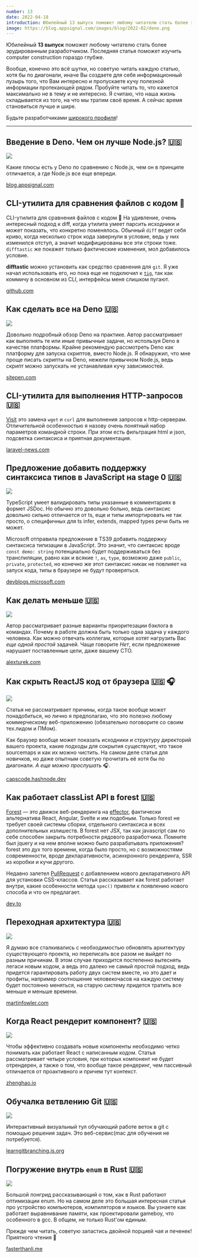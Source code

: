 ```yaml
---
number: 13
date: 2022-04-18
introduction: Юбилейный 13 выпуск поможет любому читателю стать более эрудированным разработчиком. Последняя статья поможет изучить computer construction гораздо глубже.
image: https://blog.appsignal.com/images/blog/2022-02/deno.png
---
```


Юбилейный **13 выпуск** поможет любому читателю стать более эрудированным разработчиком. Последняя статья поможет изучить computer construction гораздо глубже.

Вообще, конечно это всё шутки, но советую читать каждую статью, хотя бы по диагонали, иначе Вы создаете для себя информационный пузырь того, что Вам интересно и пропускаете кучу полезной информации протекающей рядом. Пробуйте читать то, что кажется максимально не в тему и не интересно. Я считаю, что наша жизнь складывается из того, на что мы тратим своё время. А сейчас время становиться лучше и шире.

Будьте разработчиками [широкого профиля](https://jchyip.medium.com/why-t-shaped-people-e8706198e437)!

<hr />

## Введение в Deno. Чем он лучше Node.js? 🇺🇸

![](https://blog.appsignal.com/images/blog/2022-02/deno.png)

Какие плюсы есть у Deno по сравнению с Node.js, чем он в принципе отличается, а где Node.js все еще впереди.

[blog.appsignal.com](https://blog.appsignal.com/2022/02/09/an-introduction-to-deno-is-it-better-than-nodejs.html)

## CLI-утилита для сравнения файлов с кодом 🐙

CLI-утилита для сравнения файлов с кодом 🐙
На удивление, очень интересный подход к diff, когда утилита умеет парсить исходники и может показать, что конкретно поменялось. Обычный `diff` ведет себя криво, когда несколько строк кода завернули в условие, ведь у них изменился отступ, а значит модифицированы все эти строки тоже. `difftastic` же покажет только фактические изменения, мол добавилось условие.

**difftastic** можно установить как средство сравнения для `git`. Я уже начал использовать его, но пока еще не подключил к [`tig`](https://github.com/jonas/tig), так как коммичу в основном из CLI, интерфейсы меня слишком пугают.

[github.com](https://github.com/Wilfred/difftastic)

## Как сделать все на Deno 🇺🇸

![](https://media.sitepen.com/blog-images/2022/03/Doing-It-All-With-Deno-1024x538.jpg)

Довольно подробный обзор Deno на практике. Автор рассматривает как выполнять те или иные привычные задачи, но используя Deno в качестве платформы. Крайне рекомендую рассмотреть Deno как платформу для запуска скриптов, вместо Node.js. Я обнаружил, что мне проще писать скрипты на Deno, нежели привычном Node.js, ведь скрипт можно запускать не устанавливая кучу зависимостей.

[sitepen.com](https://www.sitepen.com/blog/doing-it-all-with-deno)

## CLI-утилита для выполнения HTTP-запросов 🇺🇸

[Visit](https://github.com/spatie/visit) это замена `wget` и `curl` для выполнения запросов к http-серверам. Отличительной особенностью я назову очень понятный набор параметров командной строки. При этом есть фильтрация html и json, подсветка синтаксиса и приятная документация.

[laravel-news.com](https://laravel-news.com/visit-http-cli)

## Предложение добавить поддержку синтаксиса типов в JavaScript на stage 0 🇺🇸

![](https://devblogs.microsoft.com/typescript/wp-content/uploads/sites/11/2022/03/tac-announcement-today-proposed.svg)

TypeScript умеет валидировать типы указанные в комментариях в формет JSDoc. Но обычно это довольно больно, ведь синтаксис довольно сильно отличается от ts, еще и типы импортировать не так просто, о специфичных для ts infer, extends, mapped types речи быть не может.

Microsoft отправила предложение в TS39 добавить поддержку синтаксиса типизации в JavaScript. Это значит, что синтаксис вроде `const demo: string` потенциально будет поддерживаться без транспиляции, равно как и всякие `!`, `as`, `type`, возможно даже `public`, `private`, `protected`, но конечно же этот синтаксис никак не повлияет на запуск кода, типы в браузере не будут проверяться.

[devblogs.microsoft.com](https://devblogs.microsoft.com/typescript/a-proposal-for-type-syntax-in-javascript/)

## Как делать меньше 🇺🇸

![](/13-1059562/priority.png)

Автор рассматривает разные варианты приоритезации бэклога в командах. Почему в работе должна быть только одна задача у каждого человека. Как можно отвечать коллегам, которые хотят нагрузить Вас _еще одной простой_ задачей. Чаще говорите _Нет_, если предложение нарушает поставленные цели, даже вашему СТО.

[alexturek.com](https://alexturek.com/2022-03-07-How-to-do-less)

## Как скрыть ReactJS код от браузера 🇺🇸 🎧

![](https://cdn.hashnode.com/res/hashnode/image/upload/v1648981751440/cwH3Fxh_Y.png?w=1600&h=840&fit=crop&crop=entropy&auto=compress,format&format=webp)

Статья не рассматривает причины, когда такое вообще может понадобиться, но лично я предполагаю, что это полезно любому коммерческому веб-приложению (обязательно поговорите со своим тех.лидом и ПМом).

Как браузер вообще может показать исходники и структуру директорий вашего проекта, какие подходы для сокрытия существуют, что такое sourcemaps и как их можно чистить. На самом деле статья для новичков, но даже опытным советую прочитать её хотя бы по диагонали. _А еще можно прослушать_ 🎧.

[capscode.hashnode.dev](https://capscode.hashnode.dev/hide-reactjs-code-from-browser)

## Как работает classList API в forest 🇺🇸

[Forest](https://github.com/effector/effector/tree/master/packages/forest) — это движок веб-рендеринга на [effector](https://github.com/effector/effector), фактически альтернатива React, Angular, Svelte и им подобным. Только forest не требует своей системы сборки, отдельного синтаксиса и всех дополнительных излишеств. В forest нет JSX, так как javascript сам по себе способен закрыть потребности рядового разработчика. Помните был jquery и на нем вполне можно было разрабатывать приложения? forest это дух того времени, когда было просто, но с возможностями современности, вроде декларативности, асинхронного рендеринга, SSR из коробки и кучи другого.

Недавно залетел [PullRequest](https://github.com/effector/effector/pull/638) с добавлением нового декларативного API для установки CSS-классов. Статья рассказывает как forest работает внутри, какие особенности метода `spec()` привели к появлению нового способа и что он предлагает.

[dev.to](https://dev.to/effector/classlist-api-in-forest-4pm9)

## Переходная архитектура 🇺🇸

![](/13-1059562/transitional-arch.png)

Я думаю все сталкивались с необходимостью обновлять архитектуру существующего проекта, но переписать все разом не выйдет по разным причинам. В этом случае приходится постепенно вытеснять легаси новым кодом, а ведь это далеко не самый простой подход, ведь придется гарантировать работу двух систем вместе, но это дает и профиты, например соотношение человекочасов на каждую систему будет постоянно меняться, на старую систему придется тратить все меньше и меньше времени.

[martinfowler.com](https://martinfowler.com/articles/patterns-legacy-displacement/transitional-architecture.html)

## Когда React рендерит компонент? 🇺🇸

![](https://www.zhenghao.io/art/blog/react-rerender/profile.jpeg)

Чтобы эффективно создавать новые компоненты необходимо четко понимать как работает React с написанным кодом. Статья рассматривает четыре условия, при которых компонент не будет отрендерен, а также о том, что вообще такое рендеринг, чем пассивный отличается от проактивного и причем тут контекст.

[zhenghao.io](https://www.zhenghao.io/posts/react-rerender)

## Обучалка ветвлению Git 🇺🇸

![](/13-1059562/learngit.png)

Интерактивный визуальный тул обучающий работе веток в git с помощью решения задач. Это веб-сервис(mac для обучения не потребуется).

[learngitbranching.js.org](https://learngitbranching.js.org/)

## Погружение внутрь `enum` в Rust 🇺🇸

![](/13-1059562/rust.png)

Большой лонгрид рассказывающий о том, как в Rust работают оптимизации enum.
Но на самом деле это большая интересная статья про устройство компьютеров, компиляторов и языков. Вы узнаете как работает выравнивание памяти, как проектировали gameboy, что особенного в gcc. В общем, не только Rust'ом единым.

Прежде чем читать, советую запастись двойной порцией чая и печенек! Приятного чтения 🧁

[fasterthanli.me](https://fasterthanli.me/articles/peeking-inside-a-rust-enum)
